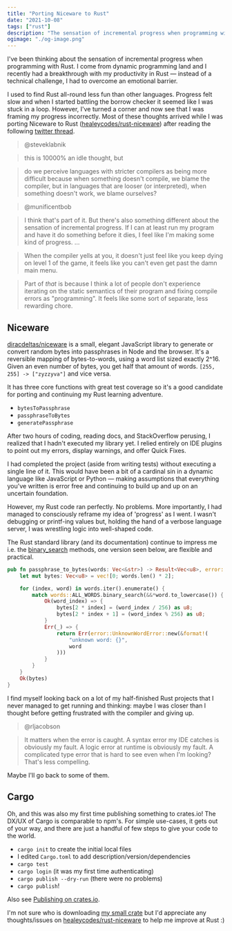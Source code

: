 ```yaml
---
title: "Porting Niceware to Rust"
date: "2021-10-08"
tags: ["rust"]
description: "The sensation of incremental progress when programming with Rust."
ogimage: "./og-image.png"
---
```


I've been thinking about the sensation of incremental progress when programming with Rust. I come from dynamic programming land and I recently had a breakthrough with my productivity in Rust — instead of a technical challenge, I had to overcome an emotional barrier.

I used to find Rust all-round less fun than other languages. Progress felt slow and when I started battling the borrow checker it seemed like I was stuck in a loop. However, I've turned a corner and now see that I was framing my progress incorrectly. Most of these thoughts arrived while I was porting Niceware to Rust ([healeycodes/rust-niceware](https://github.com/healeycodes/rust-niceware)) after reading the following [twitter thread](https://twitter.com/steveklabnik/status/1445048008874332160).

> @steveklabnik

> this is 10000% an idle thought, but

> do we perceive languages with stricter compilers as being more difficult because when something doesn't compile, we blame the compiler, but in languages that are looser (or interpreted), when something doesn't work, we blame ourselves?

> @munificentbob

> I think that's part of it. But there's also something different about the sensation of incremental progress. If I can at least run my program and have it do something before it dies, I feel like I'm making some kind of progress. ... 

> When the compiler yells at you, it doesn't just feel like you keep dying on level 1 of the game, it feels like you can't even get past the damn main menu.

> Part of *that* is because I think a lot of people don't experience iterating on the static semantics of their program and fixing compile errors as "programming". It feels like some sort of separate, less rewarding chore.

## Niceware

[diracdeltas/niceware](https://github.com/diracdeltas/niceware) is a small, elegant JavaScript library to generate or convert random bytes into passphrases in Node and the browser. It's a reversible mapping of bytes-to-words, using a word list sized exactly 2^16. Given an even number of bytes, you get half that amount of words. `[255, 255] -> ["zyzzyva"]` and vice versa.

It has three core functions with great test coverage so it's a good candidate for porting and continuing my Rust learning adventure.

- `bytesToPassphrase`
- `passphraseToBytes`
- `generatePassphrase`

After two hours of coding, reading docs, and StackOverflow perusing, I realized that I hadn't executed my library yet. I relied entirely on IDE plugins to point out my errors, display warnings, and offer Quick Fixes.

I had completed the project (aside from writing tests) without executing a single line of it. This would have been a bit of a cardinal sin in a dynamic language like JavaScript or Python — making assumptions that everything you've written is error free and continuing to build up and up on an uncertain foundation.

However, my Rust code ran perfectly. No problems. More importantly, I had managed to consciously reframe my idea of 'progress' as I went. I wasn't debugging or printf-ing values but, holding the hand of a verbose language server, I was wrestling logic into well-shaped code.

The Rust standard library (and its documentation) continue to impress me i.e. the [binary_search](https://doc.rust-lang.org/std/vec/struct.Vec.html#method.binary_search) methods, one version seen below, are flexible and practical.

```rust
pub fn passphrase_to_bytes(words: Vec<&str>) -> Result<Vec<u8>, error::UnknownWordError> {
    let mut bytes: Vec<u8> = vec![0; words.len() * 2];

    for (index, word) in words.iter().enumerate() {
        match words::ALL_WORDS.binary_search(&&*word.to_lowercase()) {
            Ok(word_index) => {
                bytes[2 * index] = (word_index / 256) as u8;
                bytes[2 * index + 1] = (word_index % 256) as u8;
            }
            Err(_) => {
                return Err(error::UnknownWordError::new(&format!(
                    "unknown word: {}",
                    word
                )))
            }
        }
    }
    Ok(bytes)
}
```

I find myself looking back on a lot of my half-finished Rust projects that I never managed to get running and thinking: maybe I was closer than I thought before getting frustrated with the compiler and giving up.

> @rljacobson

> It matters when the error is caught. A syntax error my IDE catches is obviously my fault. A logic error at runtime is obviously my fault. A complicated type error that is hard to see even when I'm looking? That's less compelling.

Maybe I'll go back to some of them.

## Cargo

Oh, and this was also my first time publishing something to crates.io! The DX/UX of Cargo is comparable to npm's. For simple use-cases, it gets out of your way, and there are just a handful of few steps to give your code to the world.

- `cargo init` to create the initial local files
- I edited `Cargo.toml` to add description/version/dependencies
- `cargo test`
- `cargo login` (it was my first time authenticating)
- `cargo publish --dry-run` (there were no problems)
- `cargo publish`!

Also see [Publishing on crates.io](https://www.notion.so/Porting-niceware-to-Rust-61d4c51d907a4b3bb8e845063dc7e3e1#e514d9aaa0c7432398fb472e92be4c41).

I'm not sure who is downloading [my small crate](https://crates.io/crates/rust-niceware) but I'd appreciate any thoughts/issues on [healeycodes/rust-niceware](https://github.com/healeycodes/rust-niceware) to help me improve at Rust :)

